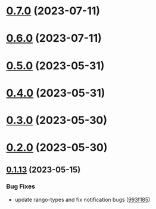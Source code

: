 # [0.7.0](https://github.com/rango-exchange/rango-client/compare/signer-starknet@0.6.0...signer-starknet@0.7.0) (2023-07-11)



# [0.6.0](https://github.com/rango-exchange/rango-client/compare/signer-starknet@0.5.0...signer-starknet@0.6.0) (2023-07-11)



# [0.5.0](https://github.com/rango-exchange/rango-client/compare/signer-starknet@0.4.0...signer-starknet@0.5.0) (2023-05-31)



# [0.4.0](https://github.com/rango-exchange/rango-client/compare/signer-starknet@0.3.0...signer-starknet@0.4.0) (2023-05-31)



# [0.3.0](https://github.com/rango-exchange/rango-client/compare/signer-starknet@0.2.0...signer-starknet@0.3.0) (2023-05-30)



# [0.2.0](https://github.com/rango-exchange/rango-client/compare/signer-starknet@0.1.14...signer-starknet@0.2.0) (2023-05-30)



## [0.1.13](https://github.com/rango-exchange/rango-client/compare/signer-starknet@0.1.12...signer-starknet@0.1.13) (2023-05-15)


### Bug Fixes

* update rango-types and fix notification bugs ([993f185](https://github.com/rango-exchange/rango-client/commit/993f185e0b8c5e5e15a2c65ba2d85d1f9c8daa90))




